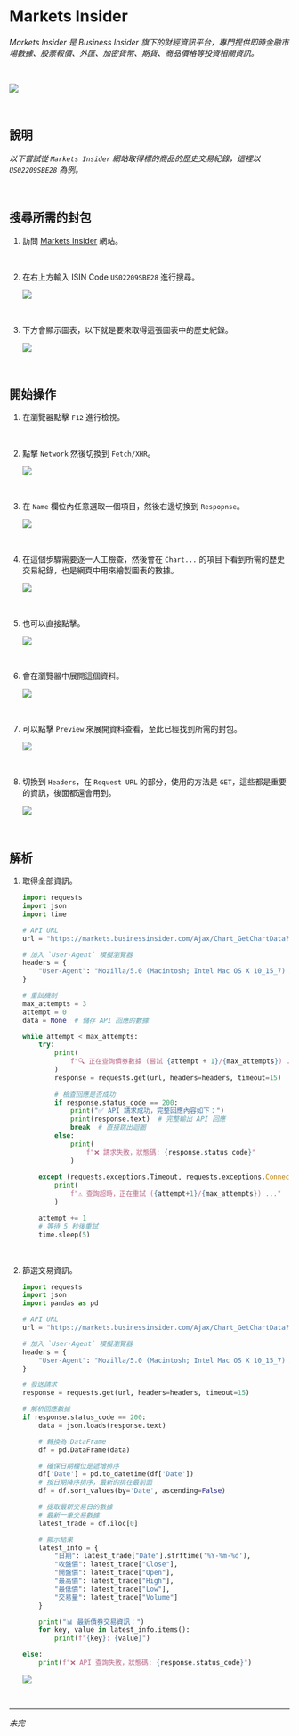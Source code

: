 # Markets Insider

_Markets Insider 是 Business Insider 旗下的財經資訊平台，專門提供即時金融市場數據、股票報價、外匯、加密貨幣、期貨、商品價格等投資相關資訊。_

<br>

![](images/img_23.png)

<br>

## 說明

_以下嘗試從 `Markets Insider` 網站取得標的商品的歷史交易紀錄，這裡以 `US02209SBE28` 為例。_

<br>

## 搜尋所需的封包

1. 訪問 [Markets Insider](https://markets.businessinsider.com/) 網站。

<br>

2. 在右上方輸入 ISIN Code `US02209SBE28` 進行搜尋。

    ![](images/img_24.png)

<br>

3. 下方會顯示圖表，以下就是要來取得這張圖表中的歷史紀錄。

    ![](images/img_25.png)

<br>

## 開始操作

1. 在瀏覽器點擊 `F12` 進行檢視。

<br>

2. 點擊 `Network` 然後切換到 `Fetch/XHR`。

    ![](images/img_26.png)

<br>

3. 在 `Name` 欄位內任意選取一個項目，然後右邊切換到 `Respopnse`。

    ![](images/img_27.png)

<br>

4. 在這個步驟需要逐一人工檢查，然後會在 `Chart...` 的項目下看到所需的歷史交易紀錄，也是網頁中用來繪製圖表的數據。

    ![](images/img_28.png)

<br>

5. 也可以直接點擊。

    ![](images/img_29.png)

<br>

6. 會在瀏覽器中展開這個資料。

    ![](images/img_30.png)

<br>

7. 可以點擊 `Preview` 來展開資料查看，至此已經找到所需的封包。

    ![](images/img_31.png)

<br>

8. 切換到 `Headers`，在 `Request URL` 的部分，使用的方法是 `GET`，這些都是重要的資訊，後面都還會用到。

    ![](images/img_32.png)

<br>

## 解析

1. 取得全部資訊。

    ```python
    import requests
    import json
    import time

    # API URL
    url = "https://markets.businessinsider.com/Ajax/Chart_GetChartData?instrumentType=Bond&tkData=1,46441575,1330,333&from=19700201&to=20250219"

    # 加入 `User-Agent` 模擬瀏覽器
    headers = {
        "User-Agent": "Mozilla/5.0 (Macintosh; Intel Mac OS X 10_15_7) AppleWebKit/537.36 (KHTML, like Gecko) Chrome/120.0.0.0 Safari/537.36"
    }

    # 重試機制
    max_attempts = 3
    attempt = 0
    data = None  # 儲存 API 回應的數據

    while attempt < max_attempts:
        try:
            print(
                f"🔍 正在查詢債券數據 (嘗試 {attempt + 1}/{max_attempts}) ..."
            )
            response = requests.get(url, headers=headers, timeout=15)
            
            # 檢查回應是否成功
            if response.status_code == 200:
                print("✅ API 請求成功，完整回應內容如下：")
                print(response.text)  # 完整輸出 API 回應
                break  # 直接跳出迴圈
            else:
                print(
                    f"❌ 請求失敗，狀態碼: {response.status_code}"
                )
        
        except (requests.exceptions.Timeout, requests.exceptions.ConnectionError) as e:
            print(
                f"⚠️ 查詢超時，正在重試 ({attempt+1}/{max_attempts}) ..."
            )

        attempt += 1
        # 等待 5 秒後重試
        time.sleep(5)
    ```

<br>

2. 篩選交易資訊。

    ```python
    import requests
    import json
    import pandas as pd

    # API URL
    url = "https://markets.businessinsider.com/Ajax/Chart_GetChartData?instrumentType=Bond&tkData=1,46441575,1330,333&from=19700201&to=20250219"

    # 加入 `User-Agent` 模擬瀏覽器
    headers = {
        "User-Agent": "Mozilla/5.0 (Macintosh; Intel Mac OS X 10_15_7) AppleWebKit/537.36 (KHTML, like Gecko) Chrome/120.0.0.0 Safari/537.36"
    }

    # 發送請求
    response = requests.get(url, headers=headers, timeout=15)

    # 解析回應數據
    if response.status_code == 200:
        data = json.loads(response.text)

        # 轉換為 DataFrame
        df = pd.DataFrame(data)

        # 確保日期欄位是遞增排序
        df['Date'] = pd.to_datetime(df['Date'])
        # 按日期降序排序，最新的排在最前面
        df = df.sort_values(by='Date', ascending=False)

        # 提取最新交易日的數據
        # 最新一筆交易數據
        latest_trade = df.iloc[0]

        # 顯示結果
        latest_info = {
            "日期": latest_trade["Date"].strftime('%Y-%m-%d'),
            "收盤價": latest_trade["Close"],
            "開盤價": latest_trade["Open"],
            "最高價": latest_trade["High"],
            "最低價": latest_trade["Low"],
            "交易量": latest_trade["Volume"]
        }

        print("📊 最新債券交易資訊：")
        for key, value in latest_info.items():
            print(f"{key}: {value}")

    else:
        print(f"❌ API 查詢失敗，狀態碼: {response.status_code}")
    ```

    ![](images/img_33.png)

<br>

___

_未完_
